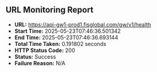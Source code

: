## URL Monitoring Report

- **URL:** https://api-gw1-prod1.fisglobal.com/gw/v1/health
- **Start Time:** 2025-05-23T07:46:36.501342
- **End Time:** 2025-05-23T07:46:36.693144
- **Total Time Taken:** 0.191802 seconds
- **HTTP Status Code:** 200
- **Status:** Success
- **Failure Reason:** N/A
